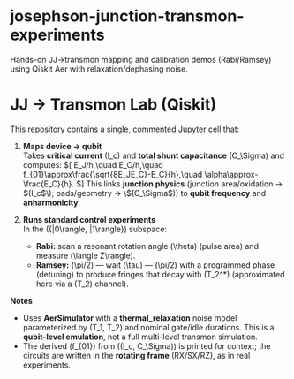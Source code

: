 # josephson-junction-transmon-experiments
Hands-on JJ→transmon mapping and calibration demos (Rabi/Ramsey) using Qiskit Aer with relaxation/dephasing noise.

# JJ → Transmon Lab (Qiskit)

This repository contains a single, commented Jupyter cell that:

1) **Maps device → qubit**  
   Takes **critical current** \(I_c\) and **total shunt capacitance** \(C_\Sigma\) and computes:
   \$[
   E_J/h,\quad E_C/h,\quad f_{01}\approx\frac{\sqrt{8E_JE_C}-E_C}{h},\quad \alpha\approx-\frac{E_C}{h}.
   \$]
   This links **junction physics** (junction area/oxidation → \$(I_c$\); pads/geometry → \$(C_\Sigma$\)) to **qubit frequency** and **anharmonicity**.

2) **Runs standard control experiments**  
   In the \(\{|0\rangle, |1\rangle\}\) subspace:
   - **Rabi:** scan a resonant rotation angle \(\theta\) (pulse area) and measure \(\langle Z\rangle\).
   - **Ramsey:** \(\pi/2\) — wait \(\tau\) — \(\pi/2\) with a programmed phase (detuning) to produce fringes that decay with \(T_2^\*\) (approximated here via a \(T_2\) channel).

**Notes**  
- Uses **AerSimulator** with a **thermal_relaxation** noise model parameterized by \(T_1, T_2\) and nominal gate/idle durations. This is a **qubit-level emulation**, not a full multi-level transmon simulation.  
- The derived \(f_{01}\) from \((I_c, C_\Sigma)\) is printed for context; the circuits are written in the **rotating frame** (RX/SX/RZ), as in real experiments.






